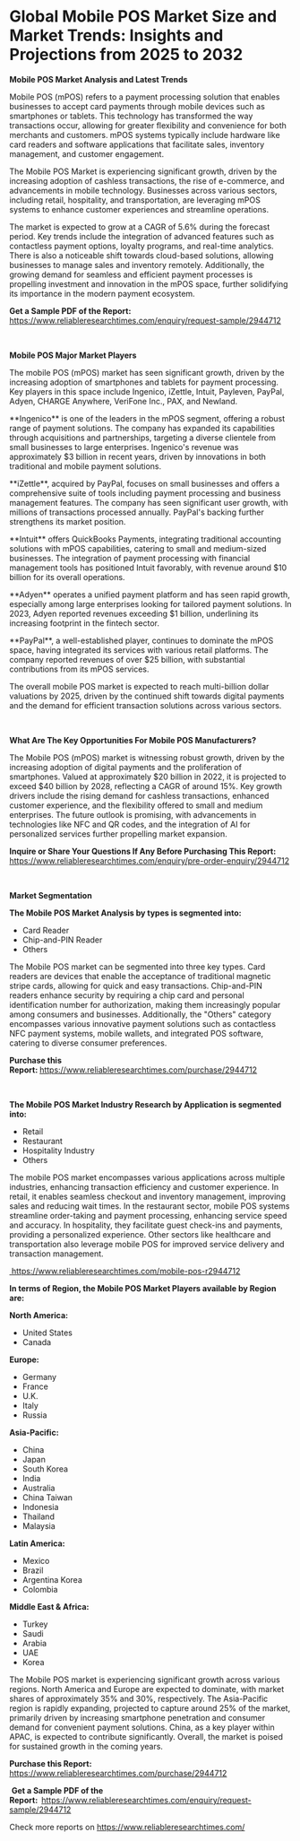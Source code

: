<p><h1>Global Mobile POS Market Size and Market Trends: Insights and Projections from 2025 to 2032</h1></p><p><strong>Mobile POS Market Analysis and Latest Trends</strong></p>
<p><p>Mobile POS (mPOS) refers to a payment processing solution that enables businesses to accept card payments through mobile devices such as smartphones or tablets. This technology has transformed the way transactions occur, allowing for greater flexibility and convenience for both merchants and customers. mPOS systems typically include hardware like card readers and software applications that facilitate sales, inventory management, and customer engagement.</p><p>The Mobile POS Market is experiencing significant growth, driven by the increasing adoption of cashless transactions, the rise of e-commerce, and advancements in mobile technology. Businesses across various sectors, including retail, hospitality, and transportation, are leveraging mPOS systems to enhance customer experiences and streamline operations. </p><p>The market is expected to grow at a CAGR of 5.6% during the forecast period. Key trends include the integration of advanced features such as contactless payment options, loyalty programs, and real-time analytics. There is also a noticeable shift towards cloud-based solutions, allowing businesses to manage sales and inventory remotely. Additionally, the growing demand for seamless and efficient payment processes is propelling investment and innovation in the mPOS space, further solidifying its importance in the modern payment ecosystem.</p></p>
<p><strong>Get a Sample PDF of the Report:&nbsp;</strong> <a href="https://www.reliableresearchtimes.com/enquiry/request-sample/2944712?utm_campaign=2200&utm_medium=2&utm_source=Github&utm_content=ia&utm_term=11032025&utm_id=mobile-pos">https://www.reliableresearchtimes.com/enquiry/request-sample/2944712</a></p>
<p>&nbsp;</p>
<p><strong>Mobile POS Major Market Players</strong></p>
<p><p>The mobile POS (mPOS) market has seen significant growth, driven by the increasing adoption of smartphones and tablets for payment processing. Key players in this space include Ingenico, iZettle, Intuit, Payleven, PayPal, Adyen, CHARGE Anywhere, VeriFone Inc., PAX, and Newland.</p><p>**Ingenico** is one of the leaders in the mPOS segment, offering a robust range of payment solutions. The company has expanded its capabilities through acquisitions and partnerships, targeting a diverse clientele from small businesses to large enterprises. Ingenico's revenue was approximately $3 billion in recent years, driven by innovations in both traditional and mobile payment solutions.</p><p>**iZettle**, acquired by PayPal, focuses on small businesses and offers a comprehensive suite of tools including payment processing and business management features. The company has seen significant user growth, with millions of transactions processed annually. PayPal's backing further strengthens its market position.</p><p>**Intuit** offers QuickBooks Payments, integrating traditional accounting solutions with mPOS capabilities, catering to small and medium-sized businesses. The integration of payment processing with financial management tools has positioned Intuit favorably, with revenue around $10 billion for its overall operations.</p><p>**Adyen** operates a unified payment platform and has seen rapid growth, especially among large enterprises looking for tailored payment solutions. In 2023, Adyen reported revenues exceeding $1 billion, underlining its increasing footprint in the fintech sector.</p><p>**PayPal**, a well-established player, continues to dominate the mPOS space, having integrated its services with various retail platforms. The company reported revenues of over $25 billion, with substantial contributions from its mPOS services.</p><p>The overall mobile POS market is expected to reach multi-billion dollar valuations by 2025, driven by the continued shift towards digital payments and the demand for efficient transaction solutions across various sectors.</p></p>
<p>&nbsp;</p>
<p><strong>What Are The Key Opportunities For Mobile POS Manufacturers?</strong></p>
<p><p>The Mobile POS (mPOS) market is witnessing robust growth, driven by the increasing adoption of digital payments and the proliferation of smartphones. Valued at approximately $20 billion in 2022, it is projected to exceed $40 billion by 2028, reflecting a CAGR of around 15%. Key growth drivers include the rising demand for cashless transactions, enhanced customer experience, and the flexibility offered to small and medium enterprises. The future outlook is promising, with advancements in technologies like NFC and QR codes, and the integration of AI for personalized services further propelling market expansion.</p></p>
<p><strong>Inquire or Share Your Questions If Any Before Purchasing This Report:</strong> <a href="https://www.reliableresearchtimes.com/enquiry/pre-order-enquiry/2944712?utm_campaign=2200&utm_medium=2&utm_source=Github&utm_content=ia&utm_term=11032025&utm_id=mobile-pos">https://www.reliableresearchtimes.com/enquiry/pre-order-enquiry/2944712</a></p>
<p>&nbsp;</p>
<p><strong>Market Segmentation</strong></p>
<p><strong>The Mobile POS Market Analysis by types is segmented into:</strong></p>
<p><ul><li>Card Reader</li><li>Chip-and-PIN Reader</li><li>Others</li></ul></p>
<p><p>The Mobile POS market can be segmented into three key types. Card readers are devices that enable the acceptance of traditional magnetic stripe cards, allowing for quick and easy transactions. Chip-and-PIN readers enhance security by requiring a chip card and personal identification number for authorization, making them increasingly popular among consumers and businesses. Additionally, the "Others" category encompasses various innovative payment solutions such as contactless NFC payment systems, mobile wallets, and integrated POS software, catering to diverse consumer preferences.</p></p>
<p><strong>Purchase this Report:&nbsp;</strong><a href="https://www.reliableresearchtimes.com/purchase/2944712?utm_campaign=2200&utm_medium=2&utm_source=Github&utm_content=ia&utm_term=11032025&utm_id=mobile-pos">https://www.reliableresearchtimes.com/purchase/2944712</a></p>
<p>&nbsp;</p>
<p><strong>The Mobile POS Market Industry Research by Application is segmented into:</strong></p>
<p><ul><li>Retail</li><li>Restaurant</li><li>Hospitality Industry</li><li>Others</li></ul></p>
<p><p>The mobile POS market encompasses various applications across multiple industries, enhancing transaction efficiency and customer experience. In retail, it enables seamless checkout and inventory management, improving sales and reducing wait times. In the restaurant sector, mobile POS systems streamline order-taking and payment processing, enhancing service speed and accuracy. In hospitality, they facilitate guest check-ins and payments, providing a personalized experience. Other sectors like healthcare and transportation also leverage mobile POS for improved service delivery and transaction management.</p></p>
<p><a href="https://www.reliableresearchtimes.com/mobile-pos-r2944712?utm_campaign=2200&utm_medium=2&utm_source=Github&utm_content=ia&utm_term=11032025&utm_id=mobile-pos">&nbsp;https://www.reliableresearchtimes.com/mobile-pos-r2944712</a></p>
<p><strong>In terms of Region, the Mobile POS Market Players available by Region are:</strong></p>
<p>
    <p> <strong> North America: </strong>
        <ul>
            <li>United States</li>
            <li>Canada</li>
        </ul>
        </p> 
    <p> <strong> Europe: </strong>
        <ul>
            <li>Germany</li>
            <li>France</li>
            <li>U.K.</li>
            <li>Italy</li>
            <li>Russia</li>
        </ul>
        </p> 
    <p> <strong> Asia-Pacific: </strong>
        <ul>
            <li>China</li>
            <li>Japan</li>
            <li>South Korea</li>
            <li>India</li>
            <li>Australia</li>
            <li>China Taiwan</li>
            <li>Indonesia</li>
            <li>Thailand</li>
            <li>Malaysia</li>
        </ul>
        </p> 
    <p> <strong> Latin America: </strong>
        <ul>
            <li>Mexico</li>
            <li>Brazil</li>
            <li>Argentina Korea</li>
            <li>Colombia</li>
        </ul>
        </p> 
    <p> <strong> Middle East & Africa: </strong>
        <ul>
            <li>Turkey</li>
            <li>Saudi</li>
            <li>Arabia</li>
            <li>UAE</li>
            <li>Korea</li>
        </ul>
    </p>
    </p>
<p><p>The Mobile POS market is experiencing significant growth across various regions. North America and Europe are expected to dominate, with market shares of approximately 35% and 30%, respectively. The Asia-Pacific region is rapidly expanding, projected to capture around 25% of the market, primarily driven by increasing smartphone penetration and consumer demand for convenient payment solutions. China, as a key player within APAC, is expected to contribute significantly. Overall, the market is poised for sustained growth in the coming years.</p></p>
<p><strong>Purchase this Report: </strong><a href="https://www.reliableresearchtimes.com/purchase/2944712?utm_campaign=2200&utm_medium=2&utm_source=Github&utm_content=ia&utm_term=11032025&utm_id=mobile-pos">https://www.reliableresearchtimes.com/purchase/2944712</a></p>
<p>&nbsp;<strong>Get a Sample PDF of the Report:&nbsp;&nbsp;</strong><a href="https://www.reliableresearchtimes.com/enquiry/request-sample/2944712?utm_campaign=2200&utm_medium=2&utm_source=Github&utm_content=ia&utm_term=11032025&utm_id=mobile-pos">https://www.reliableresearchtimes.com/enquiry/request-sample/2944712</a></p>
<p><strong></strong></p>
<p>Check more reports on <a href="https://www.reliableresearchtimes.com/?utm_campaign=2200&utm_medium=2&utm_source=Github&utm_content=ia&utm_term=11032025&utm_id=mobile-pos">https://www.reliableresearchtimes.com/</a></p>